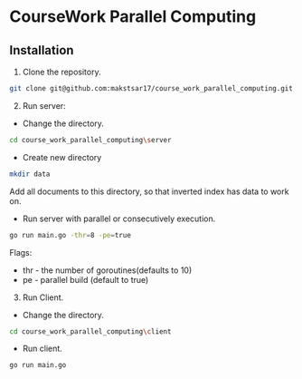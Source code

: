 # CourseWork Parallel Computing
## Installation
1. Clone the repository.
```bash
git clone git@github.com:makstsar17/course_work_parallel_computing.git
```
2. Run server:

- Change the directory.
```bash
cd course_work_parallel_computing\server
```
- Create new directory
```bash
mkdir data
```
Add all documents to this directory, so that inverted index has data to work on.

- Run server with parallel or consecutively execution.
```bash
go run main.go -thr=8 -pe=true
```
Flags:

* thr - the number of goroutines(defaults to 10)
* pe - parallel build (default to true)

3. Run Client.

- Change the directory.
```bash
cd course_work_parallel_computing\client
```
- Run client.
```bash
go run main.go
```

